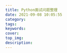 ```yaml
---
title: Python面试问题整理
date: 2021-09-08 10:05:55
category:
tags:
keywords:
cover:
top_img:
description:
---
```




